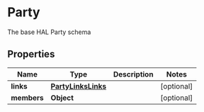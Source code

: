 

# Party

The base HAL Party schema

## Properties

| Name | Type | Description | Notes |
|------------ | ------------- | ------------- | -------------|
|**links** | [**PartyLinksLinks**](PartyLinksLinks.md) |  |  [optional] |
|**members** | **Object** |  |  [optional] |



